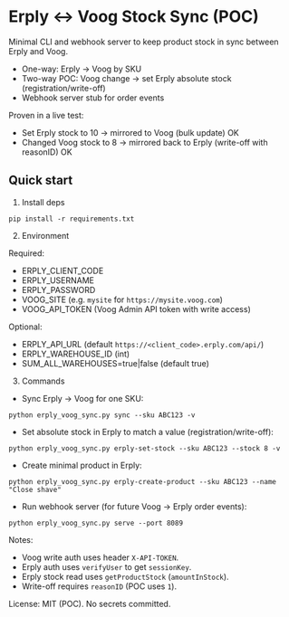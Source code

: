 # Erply ↔ Voog Stock Sync (POC)

Minimal CLI and webhook server to keep product stock in sync between Erply and Voog.

- One-way: Erply → Voog by SKU
- Two-way POC: Voog change → set Erply absolute stock (registration/write-off)
- Webhook server stub for order events

Proven in a live test:
- Set Erply stock to 10 → mirrored to Voog (bulk update) OK
- Changed Voog stock to 8 → mirrored back to Erply (write-off with reasonID) OK

## Quick start

1) Install deps

```
pip install -r requirements.txt
```

2) Environment

Required:
- ERPLY_CLIENT_CODE
- ERPLY_USERNAME
- ERPLY_PASSWORD
- VOOG_SITE (e.g. `mysite` for `https://mysite.voog.com`)
- VOOG_API_TOKEN (Voog Admin API token with write access)

Optional:
- ERPLY_API_URL (default `https://<client_code>.erply.com/api/`)
- ERPLY_WAREHOUSE_ID (int)
- SUM_ALL_WAREHOUSES=true|false (default true)

3) Commands

- Sync Erply → Voog for one SKU:
```
python erply_voog_sync.py sync --sku ABC123 -v
```

- Set absolute stock in Erply to match a value (registration/write-off):
```
python erply_voog_sync.py erply-set-stock --sku ABC123 --stock 8 -v
```

- Create minimal product in Erply:
```
python erply_voog_sync.py erply-create-product --sku ABC123 --name "Close shave"
```

- Run webhook server (for future Voog → Erply order events):
```
python erply_voog_sync.py serve --port 8089
```

Notes:
- Voog write auth uses header `X-API-TOKEN`.
- Erply auth uses `verifyUser` to get `sessionKey`.
- Erply stock read uses `getProductStock` (`amountInStock`).
- Write-off requires `reasonID` (POC uses `1`).

License: MIT (POC). No secrets committed.

